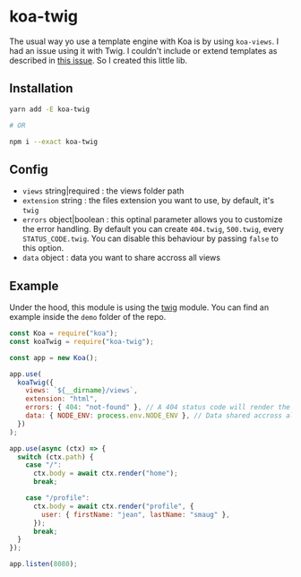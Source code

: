 # koa-twig

The usual way yo use a template engine with Koa is by using `koa-views`.
I had an issue using it with Twig. I couldn't include or extend templates as described in [this issue](https://github.com/queckezz/koa-views/issues/99).
So I created this little lib.

## Installation

```bash
yarn add -E koa-twig

# OR

npm i --exact koa-twig
```

## Config

- `views` string|required : the views folder path
- `extension` string : the files extension you want to use, by default, it's `twig`
- `errors` object|boolean : this optinal parameter allows you to customize the error handling. By default you can create `404.twig`, `500.twig`, every `STATUS_CODE.twig`. You can disable this behaviour by passing `false` to this option.
- `data` object : data you want to share accross all views

## Example

Under the hood, this module is using the [twig](https://github.com/twigjs/twig.js) module. You can find an example inside the `demo` folder of the repo.

```js
const Koa = require("koa");
const koaTwig = require("koa-twig");

const app = new Koa();

app.use(
  koaTwig({
    views: `${__dirname}/views`,
    extension: "html",
    errors: { 404: "not-found" }, // A 404 status code will render the file named `not-found`
    data: { NODE_ENV: process.env.NODE_ENV }, // Data shared accross all views
  })
);

app.use(async (ctx) => {
  switch (ctx.path) {
    case "/":
      ctx.body = await ctx.render("home");
      break;

    case "/profile":
      ctx.body = await ctx.render("profile", {
        user: { firstName: "jean", lastName: "smaug" },
      });
      break;
  }
});

app.listen(8080);
```
